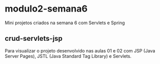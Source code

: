 # modulo2-semana6
Mini projetos criados na semana 6 com Servlets e Spring

## crud-servlets-jsp
Para visualizar o projeto desenvolvido nas aulas 01 e 02 com JSP (Java Server Pages), JSTL (Java Standard Tag Library) e Servlets.

